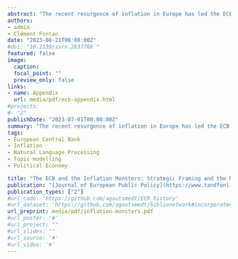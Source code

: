 ```yaml
---
abstract: "The recent resurgence of inflation in Europe has led the ECB  to increase interest rates and phase out asset purchase programs designed to address the effects of the Great Financial Crisis. This article investigates how the ECB adjusts its logic of responsibility throughout this series of crises. Using a topic model and in-depth analysis of speeches, we examine the ECB's strategic framing of linkages related to inflation during three historical periods: the Central Bank Independence (CBI) era (1998-2011), the secular stagnation era (2011-2021), and the new inflation era (2021-). Our findings indicate that modifications made to the CBI's linkages during the secular stagnation era shaped the ECB's framing of the new inflation era in a novel way. However, despite acknowledging difficult policy tradeoffs, which they used to downplay in the past, ECB policymakers have continued to reframe its initial imperative of responsibility in the hope of avoiding policy discussions on regime change."
authors:
- admin
- Clément Fontan
date: "2023-08-21T00:00:00Z"
#doi: "10.2139/ssrn.2837766 "
featured: false
image:
  caption:
  focal_point: ""
  preview_only: false
links:
- name: Appendix
  url: media/pdf/ecb-appendix.html
#projects:
#- "2"
publishDate: "2023-07-01T00:00:00Z"
summary: "The recent resurgence of inflation in Europe has led the ECB  to increase interest rates and phase out asset purchase programs designed to address the effects of the Great Financial Crisis. This article investigates how the ECB adjusts its logic of responsibility throughout this series of crises. Using a topic model and in-depth analysis of speeches, we examine the ECB's strategic framing of linkages related to inflation during three historical periods: the Central Bank Independence (CBI) era (1998-2011), the secular stagnation era (2011-2021), and the new inflation era (2021-). Our findings indicate that modifications made to the CBI's linkages during the secular stagnation era shaped the ECB's framing of the new inflation era in a novel way. However, despite acknowledging difficult policy tradeoffs, which they used to downplay in the past, ECB policymakers have continued to reframe its initial imperative of responsibility in the hope of avoiding policy discussions on regime change."
tags:
- European Central Bank
- Inflation
- Natural Language Processing
- Topic modelling
- Political Economy

title: "The ECB and the Inflation Monsters: Strategic Framing and the Responsibility Imperative (1998-2023)"
publication: "[Journal of European Public Policy](https://www.tandfonline.com/journals/rjpp20)"
publication_types: ["2"]
#url_code: 'https://github.com/agoutsmedt/EER_history'
#url_dataset: 'https://github.com/agoutsmedt/biblionetwork#incorporated-data'
url_preprint: media/pdf/inflation-monsters.pdf
#url_poster: '#'
#url_project: ""
#url_slides: ""
#url_source: '#'
#url_video: '#'
---
```


